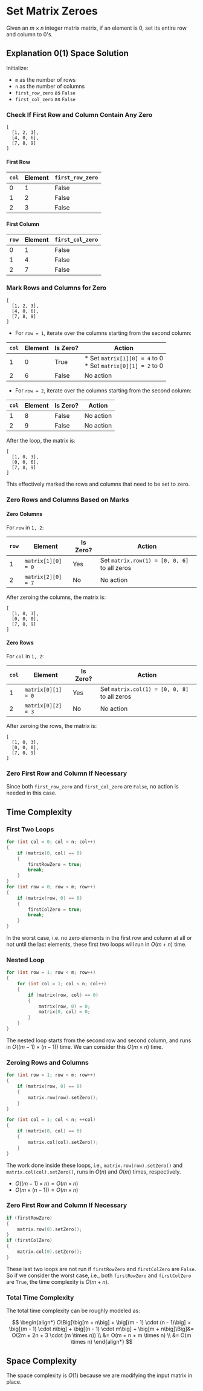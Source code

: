 # Set Matrix Zeroes

Given an $m \times n$ integer matrix matrix, if an element is 0, set its entire row and column to 0's. 

## Explanation 0(1) Space Solution

Initialize:

* `m` as the number of rows
* `n` as the number of columns
* `first_row_zero` as `False`
* `first_col_zero` as `False`

### Check If First Row and Column Contain Any Zero

```
[
  [1, 2, 3],
  [4, 0, 6],
  [7, 8, 9]
]
```

#### First Row

<center>

| `col` | Element | `first_row_zero` |
|-------|---------|------------------|
| 0     | 1       | False            |
| 1     | 2       | False            |
| 2     | 3       | False            |

</center>

#### First Column

<center>

| `row` | Element | `first_col_zero` |
|-------|---------|------------------|
| 0     | 1       | False            |
| 1     | 4       | False            |
| 2     | 7       | False            |

</center>

### Mark Rows and Columns for Zero

```
[
  [1, 2, 3],
  [4, 0, 6],
  [7, 8, 9]
]
```

* For `row = 1`, iterate over the columns starting from the second column:

<center>

| `col` | Element | Is Zero? | Action |
|-------|---------|----------|--------|
| 1     | 0       | True     | * Set `matrix[1][0] = 4` to 0 <br> * Set `matrix[0][1] = 2` to 0 |
| 2     | 6       | False    | No action |

</center>

* For `row = 2`, iterate over the columns starting from the second column:

<center>

| `col` | Element | Is Zero? | Action |
|-------|---------|----------|--------|
| 1     | 8       | False    | No action |
| 2     | 9       | False    | No action |

</center>

After the loop, the matrix is:

```
[
  [1, 0, 3],
  [0, 0, 6],
  [7, 8, 9]
]
```

This effectively marked the rows and columns that need to be set to zero.

### Zero Rows and Columns Based on Marks

#### Zero Columns

For `row` in `1, 2`:

<center>

| `row` | Element | Is Zero? | Action |
|-------|---------|--------|--------|
| 1     | `matrix[1][0] = 0` | Yes | Set `matrix.row(1) = [0, 0, 6]` to all zeros |
| 2     | `matrix[2][0] = 7` | No | No action |

</center>

After zeroing the columns, the matrix is:

```
[
  [1, 0, 3],
  [0, 0, 0],
  [7, 8, 9]
]
```

#### Zero Rows

For `col` in `1, 2`:

<center>

| `col` | Element | Is Zero? | Action |
|-------|---------|--------|--------|
| 1    | `matrix[0][1] = 0` | Yes | Set `matrix.col(1) = [0, 0, 8]` to all zeros |
| 2    | `matrix[0][2] = 3` | No | No action |

</center>

After zeroing the rows, the matrix is:

```
[
  [1, 0, 3],
  [0, 0, 0],
  [7, 0, 9]
]
```

### Zero First Row and Column If Necessary

Since both `first_row_zero` and `first_col_zero` are `False`, no action is needed in this case.

## Time Complexity

### First Two Loops

```c++
for (int col = 0; col < n; col++)
{
    if (matrix(0, col) == 0)
    {
        firstRowZero = true;
        break;
    }
}
for (int row = 0; row < m; row++)
{
    if (matrix(row, 0) == 0)
    {
        firstColZero = true;
        break;
    }
}
```

In the worst case, i.e. no zero elements in the first row and column at all or not until the last elements, these first two loops will run in $O(m + n)$ time.

### Nested Loop

```c++
for (int row = 1; row < m; row++)
{
    for (int col = 1; col < n; col++)
    {
        if (matrix(row, col) == 0)
        {
            matrix(row, 0) = 0;
            matrix(0, col) = 0;
        }
    }
}
```

The nested loop starts from the second row and second column, and runs in $O((m-1) \times (n-1))$ time. We can consider this $O(m \times n)$ time.

### Zeroing Rows and Columns

```c++
for (int row = 1; row < m; row++)
{
    if (matrix(row, 0) == 0)
    {
        matrix.row(row).setZero();
    }
}

for (int col = 1; col < n; ++col)
{
    if (matrix(0, col) == 0)
    {
        matrix.col(col).setZero();
    }
}
```

The work done inside these loops, i.e., `matrix.row(row).setZero()` and `matrix.col(col).setZero()`, runs in $O(n)$ and $O(m)$ times, respectively.

* $O((m - 1) \times n) = O(m \times n)$ 
* $O(m \times (n - 1)) = O(m \times n)$  

### Zero First Row and Column If Necessary

```c++
if (firstRowZero)
{
    matrix.row(0).setZero();
}
if (firstColZero)
{
    matrix.col(0).setZero();
}
```

These last two loops are not run if `firstRowZero` and `firstColZero` are `False`. So if we consider the worst case, i.e., both `firstRowZero` and `firstColZero` are `True`, the time complexity is $O(m + n)$. 

### Total Time Complexity

The total time complexity can be roughly modeled as:

$$
\begin{align*}
O\Big[\big[m + n\big] + \big[(m - 1) \cdot (n - 1)\big] + \big[(m - 1) \cdot n\big] + \big[(n - 1) \cdot m\big] + \big[m + n\big]\Big]&= O(2m + 2n + 3 \cdot (m \times n)) \\
&= O(m + n + m \times n) \\
&= O(m \times n)
\end{align*}
$$

## Space Complexity

The space complexity is $O(1)$ because we are modifying the input matrix in place.
